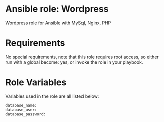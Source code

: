 # Ansible role: Wordpress
Wordpress role for Ansible with MySql, Nginx, PHP

# Requirements 
No special requirements, note that this role requires root access, so either run with a global become: yes, or invoke the role in your playbook.

# Role Variables
Variables used in the role are all listed below:

```
database_name:
database_user:
database_password:
```
